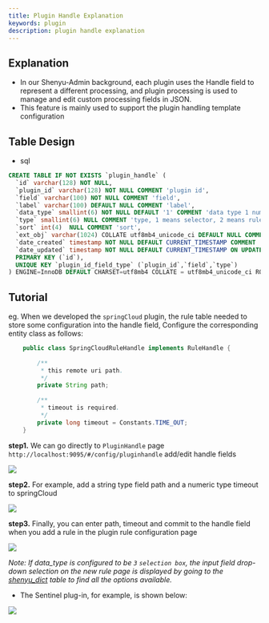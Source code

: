 ```yaml
---
title: Plugin Handle Explanation
keywords: plugin
description: plugin handle explanation
---
```


## Explanation

* In our Shenyu-Admin background, each plugin uses the Handle field to represent a different processing, and plugin processing is used to manage and edit custom processing fields in JSON.
* This feature is mainly used to support the plugin handling template configuration

## Table Design

* sql
```sql
CREATE TABLE IF NOT EXISTS `plugin_handle` (
  `id` varchar(128) NOT NULL,
  `plugin_id` varchar(128) NOT NULL COMMENT 'plugin id',
  `field` varchar(100) NOT NULL COMMENT 'field',
  `label` varchar(100) DEFAULT NULL COMMENT 'label',
  `data_type` smallint(6) NOT NULL DEFAULT '1' COMMENT 'data type 1 number 2 string 3 select box',
  `type` smallint(6) NULL COMMENT 'type, 1 means selector, 2 means rule',
  `sort` int(4)  NULL COMMENT 'sort',
  `ext_obj` varchar(1024) COLLATE utf8mb4_unicode_ci DEFAULT NULL COMMENT 'extra configuration (json format data)',
  `date_created` timestamp NOT NULL DEFAULT CURRENT_TIMESTAMP COMMENT 'create time',
  `date_updated` timestamp NOT NULL DEFAULT CURRENT_TIMESTAMP ON UPDATE CURRENT_TIMESTAMP COMMENT 'update time',
  PRIMARY KEY (`id`),
  UNIQUE KEY `plugin_id_field_type` (`plugin_id`,`field`,`type`)
) ENGINE=InnoDB DEFAULT CHARSET=utf8mb4 COLLATE = utf8mb4_unicode_ci ROW_FORMAT = Dynamic;
```

## Tutorial

eg. When we developed the `springCloud` plugin, the rule table needed to store some configuration into the handle field,
Configure the corresponding entity class as follows:

```java
    public class SpringCloudRuleHandle implements RuleHandle {
    
        /**
         * this remote uri path.
         */
        private String path;
    
        /**
         * timeout is required.
         */
        private long timeout = Constants.TIME_OUT;    
    }
```

**step1.** We can go directly to `PluginHandle` page `http://localhost:9095/#/config/pluginhandle` add/edit handle fields

![](/img/shenyu/basicConfig/pluginHandle/01.png)

**step2.** For example, add a string type field path and a numeric type timeout to springCloud

![](/img/shenyu/basicConfig/pluginHandle/02.png)

**step3.** Finally, you can enter path, timeout and commit to the handle field when you add a rule in the plugin rule configuration page

![](/img/shenyu/basicConfig/pluginHandle/03.png)

*Note: If data_type is configured to be `3` `selection box`, the input field drop-down selection on the new rule page is displayed by going to the [shenyu_dict](../dictionary-management) table to find all the options available.*

* The Sentinel plug-in, for example, is shown below:

![](https://yu199195.github.io/images/soul/sentinel-rule-handle.png)
